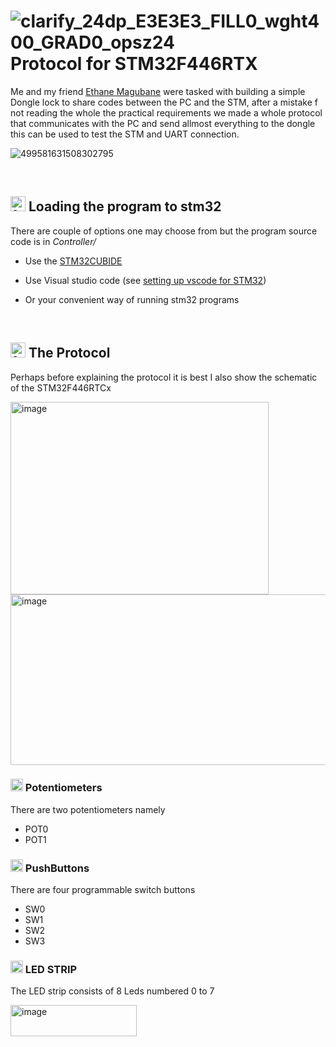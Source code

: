 # ![clarify_24dp_E3E3E3_FILL0_wght400_GRAD0_opsz24](https://github.com/user-attachments/assets/c8a00147-c714-4978-8867-879944a7f852) Protocol for STM32F446RTX

Me and my friend <a href="https://github.com/ethane-magubane">Ethane Magubane</a> were tasked with building a simple Dongle lock to share codes between the PC and the STM, after a mistake f not reading the whole the
practical requirements we made a whole protocol that communicates with the PC and send allmost everything to the dongle this can be used to test the STM and UART connection.

![499581631508302795](https://github.com/user-attachments/assets/2c3a14f3-43fb-4a9f-90c9-43612ec406b5)

<br/>

## <img width="24" height="24" alt="16319418" src="https://github.com/user-attachments/assets/e913d363-9611-4bd8-9982-f0ae4fedfefc" /> Loading the program to stm32 

There are couple of options one may choose from but the program source code is in _Controller/_

- Use the <a href= "https://www.st.com/en/development-tools/stm32cubeide.html">STM32CUBIDE</a>
* Use Visual studio code (see <a href= "https://zenembed.com/vscode-cubemx-guide">setting up vscode for STM32</a>)
+ Or your convenient way of running stm32 programs

<br/>

## <img width="24" height="24" alt="18967516" src="https://github.com/user-attachments/assets/d35eabf1-aa29-4f70-b6a1-1bcdfb5e9ac8" /> The Protocol

Perhaps before explaining the protocol it is best I also show the schematic of the STM32F446RTCx

<img width="413" height="308" alt="image" src="https://github.com/user-attachments/assets/22cc996f-1c6a-44c4-a1e8-63e1ff55fca7" />

<img width="669" height="273" alt="image" src="https://github.com/user-attachments/assets/fc79840f-0ce4-4f74-a889-974617537a96" />

 
### <img width="20" height="20" alt="images" src="https://github.com/user-attachments/assets/e045468e-aff0-42ca-b2cf-e7c0949240e4" /> Potentiometers
There are two potentiometers namely 
- POT0
- POT1

### <img width="20" height="20" alt="5735377" src="https://github.com/user-attachments/assets/0bd06e8f-1104-41a3-ae07-579b82dd0476" /> PushButtons
There are four programmable switch buttons
- SW0
- SW1
- SW2
- SW3

### <img width="20" height="20" alt="2231268" src="https://github.com/user-attachments/assets/252a7dab-794b-443a-bdf2-8a055e649e85" /> LED STRIP

The LED strip consists of 8 Leds numbered 0 to 7

<img width="202" height="50" alt="image" src="https://github.com/user-attachments/assets/d2dbb1b9-1c76-41cd-8c17-612204b65e6c" />



  






